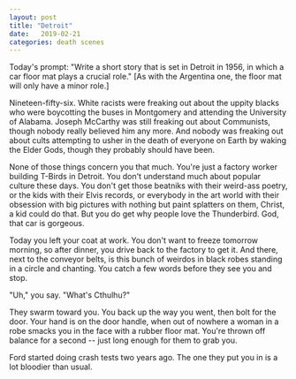```yaml
---
layout: post
title: "Detroit"
date:   2019-02-21
categories: death scenes
---
```

Today's prompt: "Write a short story that is set in Detroit in 1956, in which a car floor mat plays a crucial role." [As with the Argentina one, the floor mat will only have a minor role.]

Nineteen-fifty-six. White racists were freaking out about the uppity blacks who were boycotting the buses in Montgomery and attending the University of Alabama. Joseph McCarthy was still freaking out about Communists, though nobody really believed him any more. And nobody was freaking out about cults attempting to usher in the death of everyone on Earth by waking the Elder Gods, though they probably should have been.

None of those things concern you that much. You're just a factory worker building T-Birds in Detroit. You don't understand much about popular culture these days. You don't get those beatniks with their weird-ass poetry, or the kids with their Elvis records, or everybody in the art world with their obsession with big pictures with nothing but paint splatters on them, Christ, a kid could do that. But you do get why people love the Thunderbird. God, that car is gorgeous.

Today you left your coat at work. You don't want to freeze tomorrow morning, so after dinner, you drive back to the factory to get it. And there, next to the conveyor belts, is this bunch of weirdos in black robes standing in a circle and chanting. You catch a few words before they see you and stop.

"Uh," you say. "What's Cthulhu?"

They swarm toward you. You back up the way you went, then bolt for the door. Your hand is on the door handle, when out of nowhere a woman in a robe smacks you in the face with a rubber floor mat. You're thrown off balance for a second -- just long enough for them to grab you.

Ford started doing crash tests two years ago. The one they put you in is a lot bloodier than usual.
